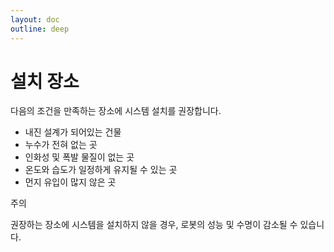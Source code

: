 ```yaml
---
layout: doc
outline: deep
---
```


# 설치 장소

다음의 조건을 만족하는 장소에 시스템 설치를 권장합니다.

- 내진 설계가 되어있는 건물
- 누수가 전혀 없는 곳
- 인화성 및 폭발 물질이 없는 곳
- 온도와 습도가 일정하게 유지될 수 있는 곳
- 먼지 유입이 많지 않은 곳

<div class="warning custom-block">
  <p class="custom-block-title">주의</p>
  <p>
    권장하는 장소에 시스템을 설치하지 않을 경우, 로봇의 성능 및 수명이 감소될 수 있습니다.
  </p>
</div>
